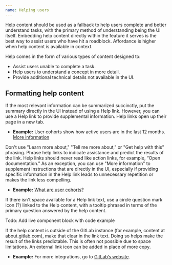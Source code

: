 ```yaml
---
name: Helping users
---
```


Help content should be used as a fallback to help users complete and better understand tasks, with the primary method of understanding being the UI itself. Embedding help content directly within the feature it serves is the best way to assist users who have hit a roadblock. Affordance is higher when help content is available in context.

Help comes in the form of various types of content designed to:

* Assist users unable to complete a task.
* Help users to understand a concept in more detail.
* Provide additional technical details not available in the UI.

## Formatting help content

If the most relevant information can be summarized succinctly, put the summary directly in the UI instead of using a Help link. However, you can use a Help link to provide supplemental information. Help links open up their page in a new tab.

* **Example:** User cohorts show how active users are in the last 12 months. [More information](#)

Don't use "Learn more about," "Tell me more about," or "Get help with this" phrasing. Phrase help links to indicate assistance and predict the results of the link. Help links should never read like action links, for example, “Open documentation.” As an exception, you can use "More information" to supplement instructions that are directly in the UI, especially if providing specific information in the Help link leads to unnecessary repetition or makes the link less compelling.

* **Example:** [What are user cohorts?](#)

If there isn't space available for a Help link text, use a circle question mark icon (?) linked to the Help content, with a tooltip phrased in terms of the primary question answered by the help content.

Todo: Add live component block with code example

If the help content is outside of the GitLab instance (for example, content at about.gitlab.com), make that clear in the link text. Doing so helps make the result of the links predictable. This is often not possible due to space limitations. An external link icon can be added in place of more copy.

* **Example:** For more integrations, go to [GitLab’s website](#).
